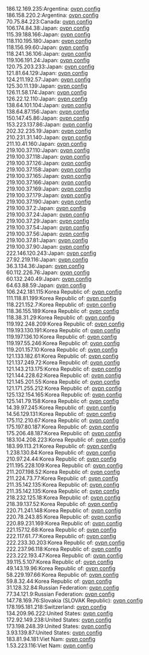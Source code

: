 186.12.169.235:Argentina: [ovpn config](vpn/186_12_169_235.ovpn)  
186.158.220.2:Argentina: [ovpn config](vpn/186_158_220_2.ovpn)  
70.75.84.223:Canada: [ovpn config](vpn/70_75_84_223.ovpn)  
106.174.84.38:Japan: [ovpn config](vpn/106_174_84_38.ovpn)  
115.39.188.166:Japan: [ovpn config](vpn/115_39_188_166.ovpn)  
118.110.195.180:Japan: [ovpn config](vpn/118_110_195_180.ovpn)  
118.156.99.60:Japan: [ovpn config](vpn/118_156_99_60.ovpn)  
118.241.36.106:Japan: [ovpn config](vpn/118_241_36_106.ovpn)  
119.106.191.24:Japan: [ovpn config](vpn/119_106_191_24.ovpn)  
120.75.203.233:Japan: [ovpn config](vpn/120_75_203_233.ovpn)  
121.81.64.129:Japan: [ovpn config](vpn/121_81_64_129.ovpn)  
124.211.192.57:Japan: [ovpn config](vpn/124_211_192_57.ovpn)  
125.30.11.139:Japan: [ovpn config](vpn/125_30_11_139.ovpn)  
126.11.58.174:Japan: [ovpn config](vpn/126_11_58_174.ovpn)  
126.22.12.110:Japan: [ovpn config](vpn/126_22_12_110.ovpn)  
138.64.101.104:Japan: [ovpn config](vpn/138_64_101_104.ovpn)  
138.64.87.156:Japan: [ovpn config](vpn/138_64_87_156.ovpn)  
150.147.45.86:Japan: [ovpn config](vpn/150_147_45_86.ovpn)  
153.223.137.86:Japan: [ovpn config](vpn/153_223_137_86.ovpn)  
202.32.235.19:Japan: [ovpn config](vpn/202_32_235_19.ovpn)  
210.231.31.140:Japan: [ovpn config](vpn/210_231_31_140.ovpn)  
211.10.41.160:Japan: [ovpn config](vpn/211_10_41_160.ovpn)  
219.100.37.110:Japan: [ovpn config](vpn/219_100_37_110.ovpn)  
219.100.37.118:Japan: [ovpn config](vpn/219_100_37_118.ovpn)  
219.100.37.126:Japan: [ovpn config](vpn/219_100_37_126.ovpn)  
219.100.37.158:Japan: [ovpn config](vpn/219_100_37_158.ovpn)  
219.100.37.165:Japan: [ovpn config](vpn/219_100_37_165.ovpn)  
219.100.37.166:Japan: [ovpn config](vpn/219_100_37_166.ovpn)  
219.100.37.169:Japan: [ovpn config](vpn/219_100_37_169.ovpn)  
219.100.37.179:Japan: [ovpn config](vpn/219_100_37_179.ovpn)  
219.100.37.190:Japan: [ovpn config](vpn/219_100_37_190.ovpn)  
219.100.37.2:Japan: [ovpn config](vpn/219_100_37_2.ovpn)  
219.100.37.24:Japan: [ovpn config](vpn/219_100_37_24.ovpn)  
219.100.37.29:Japan: [ovpn config](vpn/219_100_37_29.ovpn)  
219.100.37.54:Japan: [ovpn config](vpn/219_100_37_54.ovpn)  
219.100.37.56:Japan: [ovpn config](vpn/219_100_37_56.ovpn)  
219.100.37.81:Japan: [ovpn config](vpn/219_100_37_81.ovpn)  
219.100.37.90:Japan: [ovpn config](vpn/219_100_37_90.ovpn)  
222.146.120.243:Japan: [ovpn config](vpn/222_146_120_243.ovpn)  
27.92.219.116:Japan: [ovpn config](vpn/27_92_219_116.ovpn)  
36.3.134.36:Japan: [ovpn config](vpn/36_3_134_36.ovpn)  
60.112.226.76:Japan: [ovpn config](vpn/60_112_226_76.ovpn)  
60.132.240.49:Japan: [ovpn config](vpn/60_132_240_49.ovpn)  
64.63.88.59:Japan: [ovpn config](vpn/64_63_88_59.ovpn)  
106.242.181.115:Korea Republic of: [ovpn config](vpn/106_242_181_115.ovpn)  
111.118.81.199:Korea Republic of: [ovpn config](vpn/111_118_81_199.ovpn)  
118.221.152.7:Korea Republic of: [ovpn config](vpn/118_221_152_7.ovpn)  
118.36.155.189:Korea Republic of: [ovpn config](vpn/118_36_155_189.ovpn)  
118.38.31.29:Korea Republic of: [ovpn config](vpn/118_38_31_29.ovpn)  
119.192.248.209:Korea Republic of: [ovpn config](vpn/119_192_248_209.ovpn)  
119.193.130.191:Korea Republic of: [ovpn config](vpn/119_193_130_191.ovpn)  
119.197.136.10:Korea Republic of: [ovpn config](vpn/119_197_136_10.ovpn)  
119.197.55.246:Korea Republic of: [ovpn config](vpn/119_197_55_246.ovpn)  
119.201.157.10:Korea Republic of: [ovpn config](vpn/119_201_157_10.ovpn)  
121.133.182.61:Korea Republic of: [ovpn config](vpn/121_133_182_61.ovpn)  
121.137.249.72:Korea Republic of: [ovpn config](vpn/121_137_249_72.ovpn)  
121.143.213.175:Korea Republic of: [ovpn config](vpn/121_143_213_175.ovpn)  
121.144.228.62:Korea Republic of: [ovpn config](vpn/121_144_228_62.ovpn)  
121.145.201.55:Korea Republic of: [ovpn config](vpn/121_145_201_55.ovpn)  
121.171.255.212:Korea Republic of: [ovpn config](vpn/121_171_255_212.ovpn)  
125.132.154.165:Korea Republic of: [ovpn config](vpn/125_132_154_165.ovpn)  
125.141.79.158:Korea Republic of: [ovpn config](vpn/125_141_79_158.ovpn)  
14.39.97.245:Korea Republic of: [ovpn config](vpn/14_39_97_245.ovpn)  
14.56.129.131:Korea Republic of: [ovpn config](vpn/14_56_129_131.ovpn)  
175.112.210.67:Korea Republic of: [ovpn config](vpn/175_112_210_67.ovpn)  
175.197.80.187:Korea Republic of: [ovpn config](vpn/175_197_80_187.ovpn)  
175.206.48.187:Korea Republic of: [ovpn config](vpn/175_206_48_187.ovpn)  
183.104.208.223:Korea Republic of: [ovpn config](vpn/183_104_208_223.ovpn)  
183.99.113.21:Korea Republic of: [ovpn config](vpn/183_99_113_21.ovpn)  
1.238.130.84:Korea Republic of: [ovpn config](vpn/1_238_130_84.ovpn)  
210.97.24.44:Korea Republic of: [ovpn config](vpn/210_97_24_44.ovpn)  
211.195.228.109:Korea Republic of: [ovpn config](vpn/211_195_228_109.ovpn)  
211.207.198.52:Korea Republic of: [ovpn config](vpn/211_207_198_52.ovpn)  
211.224.73.77:Korea Republic of: [ovpn config](vpn/211_224_73_77.ovpn)  
211.35.142.135:Korea Republic of: [ovpn config](vpn/211_35_142_135.ovpn)  
211.35.142.135:Korea Republic of: [ovpn config](vpn/211_35_142_135.ovpn)  
218.232.125.18:Korea Republic of: [ovpn config](vpn/218_232_125_18.ovpn)  
218.39.137.52:Korea Republic of: [ovpn config](vpn/218_39_137_52.ovpn)  
220.71.241.148:Korea Republic of: [ovpn config](vpn/220_71_241_148.ovpn)  
220.78.243.85:Korea Republic of: [ovpn config](vpn/220_78_243_85.ovpn)  
220.89.231.169:Korea Republic of: [ovpn config](vpn/220_89_231_169.ovpn)  
221.157.12.68:Korea Republic of: [ovpn config](vpn/221_157_12_68.ovpn)  
222.117.61.77:Korea Republic of: [ovpn config](vpn/222_117_61_77.ovpn)  
222.233.30.203:Korea Republic of: [ovpn config](vpn/222_233_30_203.ovpn)  
222.237.96.118:Korea Republic of: [ovpn config](vpn/222_237_96_118.ovpn)  
223.222.193.47:Korea Republic of: [ovpn config](vpn/223_222_193_47.ovpn)  
39.115.5.107:Korea Republic of: [ovpn config](vpn/39_115_5_107.ovpn)  
49.143.19.96:Korea Republic of: [ovpn config](vpn/49_143_19_96.ovpn)  
58.229.197.66:Korea Republic of: [ovpn config](vpn/58_229_197_66.ovpn)  
59.8.32.44:Korea Republic of: [ovpn config](vpn/59_8_32_44.ovpn)  
31.128.32.84:Russian Federation: [ovpn config](vpn/31_128_32_84.ovpn)  
77.34.121.9:Russian Federation: [ovpn config](vpn/77_34_121_9.ovpn)  
147.78.169.76:Slovakia (SLOVAK Republic): [ovpn config](vpn/147_78_169_76.ovpn)  
178.195.181.218:Switzerland: [ovpn config](vpn/178_195_181_218.ovpn)  
134.209.96.222:United States: [ovpn config](vpn/134_209_96_222.ovpn)  
172.92.149.238:United States: [ovpn config](vpn/172_92_149_238.ovpn)  
173.198.248.39:United States: [ovpn config](vpn/173_198_248_39.ovpn)  
3.93.139.87:United States: [ovpn config](vpn/3_93_139_87.ovpn)  
183.81.94.181:Viet Nam: [ovpn config](vpn/183_81_94_181.ovpn)  
1.53.223.116:Viet Nam: [ovpn config](vpn/1_53_223_116.ovpn)  
